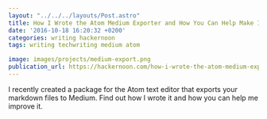 ```yaml
---
layout: "../../../layouts/Post.astro"
title: How I Wrote the Atom Medium Exporter and How You Can Help Make It Better
date: '2016-10-18 16:20:32 +0200'
categories: writing hackernoon
tags: writing techwriting medium atom

image: images/projects/medium-export.png
publication_url: https://hackernoon.com/how-i-wrote-the-atom-medium-exporter-and-how-you-can-help-make-it-better-9e9e4c401da1#.1d09ezkoj
---
```


 I recently created a package for the Atom text editor that exports your markdown files to Medium. Find out how I wrote it and how you can help me improve it.
